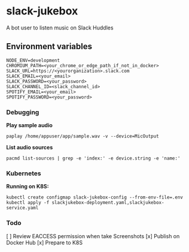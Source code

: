 # slack-jukebox
A bot user to listen music on Slack Huddles


## Environment variables
```SH
NODE_ENV=development
CHROMIUM_PATH=<your_chrome_or_edge_path_if_not_in_docker>
SLACK_URL=https://<yourorganization>.slack.com
SLACK_EMAIL=<your_email>
SLACK_PASSWORD=<your_password>
SLACK_CHANNEL_ID=<slack_channel_id>
SPOTIFY_EMAIL=<your_email>
SPOTIFY_PASSWORD=<your_password>
```

### Debugging

**Play sample audio**
```SH
paplay /home/appuser/app/sample.wav -v --device=MicOutput
```

**List audio sources**
```SH
pacmd list-sources | grep -e 'index:' -e device.string -e 'name:'
```

### Kubernetes

**Running on K8S:**
```SH
kubectl create configmap slack-jukebox-config --from-env-file=.env
kubectl apply -f slackjukebox-deployment.yaml,slackjukebox-service.yaml
```

### Todo
[ ] Review EACCESS permission when take Screenshots
[x] Publish on Docker Hub
[x] Prepare to K8S